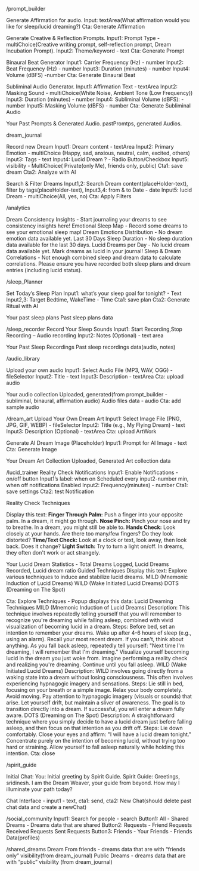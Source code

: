 /prompt_builder

Generate Affirmation for audio.
Input: textArea(What affirmation would you like for sleep/lucid dreaming?)
Cta: Generate Affirmation

Generate Creative & Reflection Prompts.
Input1: Prompt Type - multiChoice(Creative writing prompt, self-reflection prompt, Dream Incubation Prompt).
Input2: Theme/keyword - text
Cta: Generate Prompt

Binaural Beat Generator
Input1: Carrier Frequency (Hz) - number
Input2: Beat Frequency (Hz) - number
Input3: Duration (minutes) - number
Input4: Volume (dBFS) -number
Cta: Generate Binaural Beat

Subliminal Audio Generator.
Input1: Affirmation Text - textArea
Input2: Masking Sound - multiChoice(White Noise, Ambient Tone (Low Frequency))
Input3: Duration (minutes) - number
Input4: Subliminal Volume (dBFS): - number
Input5: Masking Volume (dBFS) - number
Cta: Generate Subliminal Audio

Your Past Prompts & Generated Audio.
pastPromtps, generated Audios.

dream_journal

Record new Dream
Input1: Dream content - textArea
Input2: Primary Emotion - multiChoice (Happy, sad, anxious, neutral, calm, excited, others)
Input3: Tags - text
Input4: Lucid Dream ? - Radio Button/Checkbox
Input5: visibility - MultiChoice( Private(only Me), friends only, public)
Cta1: save dream
Cta2: Analyze with AI

Search & Filter Dreams
Input1,2: Search Dream content(placeHolder-text), filter by tags(placeHolder-text),
Input3,4: from & to Date - date
Input5: lucid Dream - multiChoice(All, yes, no)
Cta: Apply Filters

/analytics

Dream Consistency Insights - Start journaling your dreams to see consistency insights here!
Emotional Sleep Map - Record some dreams to see your emotional sleep map!
Dream Emotions Distribution - No dream emotion data available yet.
Last 30 Days Sleep Duration - No sleep duration data available for the last 30 days.
Lucid Dreams per Day - No lucid dream data available yet. Mark dreams as lucid in your journal!
Sleep & Dream Correlations - Not enough combined sleep and dream data to calculate correlations. Please ensure you have recorded both sleep plans and dream entries (including lucid status).

/sleep_Planner

Set Today’s Sleep Plan
Input1: what’s your sleep goal for tonight? - Text
Input2,3: Target Bedtime, WakeTime - Time
Cta1: save plan
Cta2: Generate Ritual with AI

Your past sleep plans
Past sleep plans data

/sleep_recorder
Record Your Sleep Sounds
Input1: Start Recording,Stop Recording – Audio recording
Input2: Notes (Optional) - text area

Your Past Sleep Recordings
Past sleep recordings data(audio, notes)

/audio_library

Upload your own audio
Input1: Select Audio File (MP3, WAV, OGG) - fileSelector
Input2: Title - text
Input3: Description - textArea
Cta: upload audio

Your audio collection
Uploaded, generated(from prompt_builder - subliminal, binaural, affirmation audio) Audio files data - audio
Cta: add sample audio

/dream_art
Upload Your Own Dream Art
Input1: Select Image File (PNG, JPG, GIF, WEBP) - fileSelector
Input2: Title (e.g., My Flying Dream) - text
Input3: Description (Optional) - textArea
Cta: upload ArtWork

Generate AI Dream Image (Placeholder)
Input1: Prompt for AI Image - text
Cta: Generate Image

Your Dream Art Collection
Uploaded, Generated Art collection data

/lucid_trainer
Reality Check Notifications
Input1: Enable Notifications - on/off button
Input1’s label: when on Scheduled every input2-number min, when off notifications Enabled
Input2: Frequency(minutes) - number
Cta1: save settings
Cta2: test Notification

Reality Check Techniques

Display this text: **Finger Through Palm:** Push a finger into your opposite palm. In a dream, it might go through.
**Nose Pinch:** Pinch your nose and try to breathe. In a dream, you might still be able to.
**Hands Check:** Look closely at your hands. Are there too many/few fingers? Do they look distorted?
**Time/Text Check:** Look at a clock or text, look away, then look back. Does it change?
**Light Switch:** Try to turn a light on/off. In dreams, they often don't work or act strangely.

Your Lucid Dream Statistics - Total Dreams Logged, Lucid Dreams Recorded, Lucid dream ratio
Guided Techniques
Display this text:
Explore various techniques to induce and stabilize lucid dreams.
MILD (Mnemonic Induction of Lucid Dreams)
WILD (Wake Initiated Lucid Dreams)
DOTS (Dreaming on The Spot)

Cta: Explore Techniques - Popup displays this data:
Lucid Dreaming Techniques
MILD (Mnemonic Induction of Lucid Dreams)
Description: This technique involves repeatedly telling yourself that you will remember to recognize you're dreaming while falling asleep, combined with vivid visualization of becoming lucid in a dream.
Steps:
Before bed, set an intention to remember your dreams.
Wake up after 4-6 hours of sleep (e.g., using an alarm).
Recall your most recent dream. If you can't, think about anything.
As you fall back asleep, repeatedly tell yourself: "Next time I'm dreaming, I will remember that I'm dreaming."
Visualize yourself becoming lucid in the dream you just woke from. Imagine performing a reality check and realizing you're dreaming.
Continue until you fall asleep.
WILD (Wake Initiated Lucid Dreams)
Description: WILD involves going directly from a waking state into a dream without losing consciousness. This often involves experiencing hypnagogic imagery and sensations.
Steps:
Lie still in bed, focusing on your breath or a simple image.
Relax your body completely. Avoid moving.
Pay attention to hypnagogic imagery (visuals or sounds) that arise.
Let yourself drift, but maintain a sliver of awareness. The goal is to transition directly into a dream.
If successful, you will enter a dream fully aware.
DOTS (Dreaming on The Spot)
Description: A straightforward technique where you simply decide to have a lucid dream just before falling asleep, and then focus on that intention as you drift off.
Steps:
Lie down comfortably.
Close your eyes and affirm: "I will have a lucid dream tonight."
Concentrate purely on the intention of becoming lucid, without trying too hard or straining.
Allow yourself to fall asleep naturally while holding this intention.
Cta: close

/spirit_guide

Initial Chat:
You: Initial greeting by Spirit Guide.
Spirit Guide: Greetings, sridinesh. I am the Dream Weaver, your guide from beyond. How may I illuminate your path today?

Chat Interface - input1 - text, cta1: send, cta2: New Chat(should delete past chat data and create a newChat)

/social_community
Input1: Search for people - search
Button1: All - Shared Dreams - Dreams data that are shared
Button2: Requests -
Friend Requests
Received Requests
Sent Requests
Button3: Friends - Your Friends - Friends Data(profiles)

/shared_dreams
Dream From friends - dreams data that are with “friends only” visibility(from dream_journal)
Public Dreams - dreams data that are with “public” visibility (from dream_journal)
